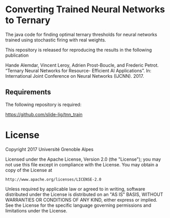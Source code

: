 Converting Trained Neural Networks to Ternary
============

The java code for finding optimal ternary thresholds for neural networks trained using stochastic firing with real weights.

This repository is released for reproducing the results in the following publication

Hande Alemdar, Vincent Leroy, Adrien Prost-Boucle, and Frederic Petrot. “Ternary Neural Networks for Resource- Efficient AI Applications”. In: International Joint Conference on Neural Networks (IJCNN). 2017.

Requirements
------------
The following repository is  required:

https://github.com/slide-lig/tnn_train


License
============

Copyright 2017 Université Grenoble Alpes

Licensed under the Apache License, Version 2.0 (the "License");
you may not use this file except in compliance with the License.
You may obtain a copy of the License at

    http://www.apache.org/licenses/LICENSE-2.0

Unless required by applicable law or agreed to in writing, software
distributed under the License is distributed on an "AS IS" BASIS,
WITHOUT WARRANTIES OR CONDITIONS OF ANY KIND, either express or implied.
See the License for the specific language governing permissions and
limitations under the License.
